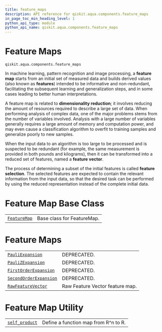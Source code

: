 ```yaml
---
title: feature_maps
description: API reference for qiskit.aqua.components.feature_maps
in_page_toc_min_heading_level: 1
python_api_type: module
python_api_name: qiskit.aqua.components.feature_maps
---
```


<span id="module-qiskit.aqua.components.feature_maps" />

<span id="qiskit-aqua-components-feature-maps" />

# Feature Maps

<span id="module-qiskit.aqua.components.feature_maps" />

`qiskit.aqua.components.feature_maps`

In machine learning, pattern recognition and image processing, a **feature map** starts from an initial set of measured data and builds derived values (also known as **features**) intended to be informative and non-redundant, facilitating the subsequent learning and generalization steps, and in some cases leading to better human interpretations.

A feature map is related to **dimensionality reduction**; it involves reducing the amount of resources required to describe a large set of data. When performing analysis of complex data, one of the major problems stems from the number of variables involved. Analysis with a large number of variables generally requires a large amount of memory and computation power, and may even cause a classification algorithm to overfit to training samples and generalize poorly to new samples.

When the input data to an algorithm is too large to be processed and is suspected to be redundant (for example, the same measurement is provided in both pounds and kilograms), then it can be transformed into a reduced set of features, named a **feature vector**.

The process of determining a subset of the initial features is called **feature selection**. The selected features are expected to contain the relevant information from the input data, so that the desired task can be performed by using the reduced representation instead of the complete initial data.

# Feature Map Base Class

|                                                                                                                 |                            |
| --------------------------------------------------------------------------------------------------------------- | -------------------------- |
| [`FeatureMap`](qiskit.aqua.components.feature_maps.FeatureMap "qiskit.aqua.components.feature_maps.FeatureMap") | Base class for FeatureMap. |

# Feature Maps

|                                                                                                                                               |                                 |
| --------------------------------------------------------------------------------------------------------------------------------------------- | ------------------------------- |
| [`PauliExpansion`](qiskit.aqua.components.feature_maps.PauliExpansion "qiskit.aqua.components.feature_maps.PauliExpansion")                   | DEPRECATED.                     |
| [`PauliZExpansion`](qiskit.aqua.components.feature_maps.PauliZExpansion "qiskit.aqua.components.feature_maps.PauliZExpansion")                | DEPRECATED.                     |
| [`FirstOrderExpansion`](qiskit.aqua.components.feature_maps.FirstOrderExpansion "qiskit.aqua.components.feature_maps.FirstOrderExpansion")    | DEPRECATED.                     |
| [`SecondOrderExpansion`](qiskit.aqua.components.feature_maps.SecondOrderExpansion "qiskit.aqua.components.feature_maps.SecondOrderExpansion") | DEPRECATED.                     |
| [`RawFeatureVector`](qiskit.aqua.components.feature_maps.RawFeatureVector "qiskit.aqua.components.feature_maps.RawFeatureVector")             | Raw Feature Vector feature map. |

# Feature Map Utility

|                                                                                                                       |                                      |
| --------------------------------------------------------------------------------------------------------------------- | ------------------------------------ |
| [`self_product`](qiskit.aqua.components.feature_maps.self_product "qiskit.aqua.components.feature_maps.self_product") | Define a function map from R^n to R. |

